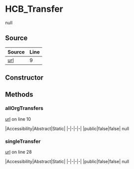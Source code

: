 # HCB_Transfer

null
## Source
|Source|Line|
|-|-|
|[url](https://github.com/devramsean0/hcb.js/blob/77295be/src/api_endpoints/transfer.ts#L9)|9|
## Constructor
## Methods
### allOrgTransfers
[url](https://github.com/devramsean0/hcb.js/blob/77295be/src/api_endpoints/transfer.ts#L10) on line 10  

|Accessibility|Abstract|Static|
|-|-|-|-|
|public|false|false|
null

### singleTransfer
[url](https://github.com/devramsean0/hcb.js/blob/77295be/src/api_endpoints/transfer.ts#L28) on line 28  

|Accessibility|Abstract|Static|
|-|-|-|-|
|public|false|false|
null
